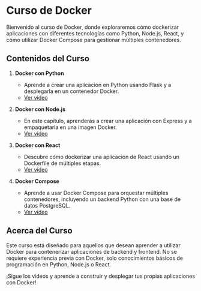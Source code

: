 # Curso de Docker

Bienvenido al curso de Docker, donde exploraremos cómo dockerizar aplicaciones con diferentes tecnologías como Python, Node.js, React, y cómo utilizar Docker Compose para gestionar múltiples contenedores.

## Contenidos del Curso

1. **Docker con Python**

    - Aprende a crear una aplicación en Python usando Flask y a desplegarla en un contenedor Docker.
    - [Ver vídeo](https://youtu.be/TyIB5dpBqF4)

2. **Docker con Node.js**

    - En este capítulo, aprenderás a crear una aplicación con Express y a empaquetarla en una imagen Docker.
    - [Ver vídeo](https://youtu.be/f6LG8Vb3mzo)

3. **Docker con React**

    - Descubre cómo dockerizar una aplicación de React usando un Dockerfile de múltiples etapas.
    - [Ver vídeo](https://youtu.be/lmhOZ25Ezmw)

4. **Docker Compose**
    - Aprende a usar Docker Compose para orquestar múltiples contenedores, incluyendo un backend Python con una base de datos PostgreSQL.
    - [Ver vídeo](https://youtu.be/O_b3h9zaDhA)

## Acerca del Curso

Este curso está diseñado para aquellos que desean aprender a utilizar Docker para contenerizar aplicaciones de backend y frontend. No se requiere experiencia previa con Docker, solo conocimientos básicos de programación en Python, Node.js o React.

¡Sigue los vídeos y aprende a construir y desplegar tus propias aplicaciones con Docker!
